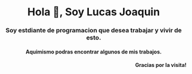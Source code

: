 <h1 align="center">Hola 👋, Soy Lucas Joaquin</h1>
<h3 align="center">Soy estdiante de programacion que desea trabajar y vivir de esto.</h3>
<h4 align="center">Aquimismo podras encontrar algunos de mis trabajos.</h4>
<h4 align="right">Gracias por la visita! </h4>

